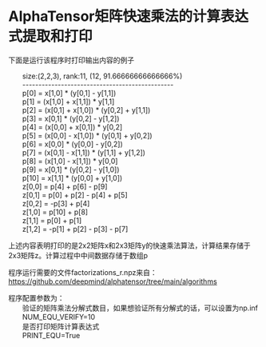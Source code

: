 # AlphaTensor矩阵快速乘法的计算表达式提取和打印

下面是运行该程序时打印输出内容的例子

&emsp;&emsp;size:(2,2,3), rank:11, (12, 91.66666666666666%)<br>
&emsp;&emsp;-----------------------------------------------<br>
&emsp;&emsp;p[0] = x[1,0] * (y[0,1] - y[1,1])<br>
&emsp;&emsp;p[1] = (x[1,0] + x[1,1]) * y[1,1]<br>
&emsp;&emsp;p[2] = (x[0,1] + x[1,0]) * (y[0,2] + y[1,1])<br>
&emsp;&emsp;p[3] = x[0,1] * (y[0,2] - y[1,2])<br>
&emsp;&emsp;p[4] = (x[0,0] + x[0,1]) * y[0,2]<br>
&emsp;&emsp;p[5] = (x[0,0] - x[1,0]) * (y[0,1] + y[0,2])<br>
&emsp;&emsp;p[6] = x[0,0] * (y[0,0] - y[0,2])<br>
&emsp;&emsp;p[7] = (x[0,1] - x[1,1]) * (y[1,1] + y[1,2])<br>
&emsp;&emsp;p[8] = (x[1,0] - x[1,1]) * y[0,0]<br>
&emsp;&emsp;p[9] = x[0,1] * (y[0,2] - y[1,0])<br>
&emsp;&emsp;p[10] = x[1,1] * (y[0,0] + y[1,0])<br>
&emsp;&emsp;z[0,0] = p[4] + p[6] - p[9]<br>
&emsp;&emsp;z[0,1] = p[0] + p[2] - p[4] + p[5]<br>
&emsp;&emsp;z[0,2] = -p[3] + p[4]<br>
&emsp;&emsp;z[1,0] = p[10] + p[8]<br>
&emsp;&emsp;z[1,1] = p[0] + p[1]<br>
&emsp;&emsp;z[1,2] = -p[1] + p[2] - p[3] - p[7]<br>

上述内容表明打印的是2x2矩阵x和2x3矩阵y的快速乘法算法，计算结果存储于2x3矩阵z。计算过程中中间数据存储于数组p

程序运行需要的文件factorizations_r.npz来自：https://github.com/deepmind/alphatensor/tree/main/algorithms

程序配置参数为：<br>
&emsp;&emsp;验证的矩阵乘法分解式数目，如果想验证所有分解式的话，可以设置为np.inf<br>
&emsp;&emsp;NUM_EQU_VERIFY=10<br>
&emsp;&emsp;是否打印矩阵计算表达式<br>
&emsp;&emsp;PRINT_EQU=True
